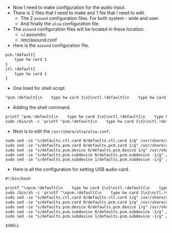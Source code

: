 * Now I need to make configuration for the audio input.
* There is 2 files that I need to make and 1 file that I need to edit.
    * The 2 `asound` configuration files. For both system - wide and user.
    * And finally the `alsa` configuration file.
* The `asound` configuration files will be located in these location.
    * ~/.asoundrc
    * /etc/asound.conf
* Here is the `asound` configuration file.

```markdown
pcm.!default{
    type hw card 1
}
ctl.!default{
    type hw card 1
}
```

* One lined for shell script.

```markdown
"pcm.!default{\n    type hw card 1\n}\nctl.!default{\n    type hw card 1\n}\n"
```

* Adding the shell command.

```markdown
printf "pcm.!default{\n    type hw card 1\n}\nctl.!default{\n    type hw card 1\n}" >> ~/.asoundrc
sudo /bin/sh -c 'printf "pcm.!default{\n    type hw card 1\n}\nctl.!default{\n    type hw card 1\n}" >> /etc/asound.conf'
```

* Next is to edit the `/usr/share/alsa/alsa.conf`.

```markdown
sudo sed -ie "s/defaults.ctl.card 0/defaults.ctl.card 1/g" /usr/share/alsa/alsa.conf
sudo sed -ie "s/defaults.pcm.card 0/defaults.pcm.card 1/g" /usr/share/alsa/alsa.conf
sudo sed -ie "s/defaults.pcm.device 0/defaults.pcm.device 1/g" /usr/share/alsa/alsa.conf
sudo sed -ie "s/defaults.pcm.subdevice 0/defaults.pcm.subdevice -1/g" /usr/share/alsa/alsa.conf
sudo sed -ie "s/defaults.pcm.subdevice 1/defaults.pcm.subdevice -1/g" /usr/share/alsa/alsa.conf
```

* Here is all the configuration for setting USB audio card.

```markdown
#!/bin/bash

printf "\npcm.!default{\n    type hw card 1\n}\nctl.!default{\n    type hw card 1\n}" >> ~/.asoundrc
sudo /bin/sh -c 'printf "\npcm.!default{\n    type hw card 1\n}\nctl.!default{\n    type hw card 1\n}" >> /etc/asound.conf'
sudo sed -ie "s/defaults.ctl.card 0/defaults.ctl.card 1/g" /usr/share/alsa/alsa.conf
sudo sed -ie "s/defaults.pcm.card 0/defaults.pcm.card 1/g" /usr/share/alsa/alsa.conf
sudo sed -ie "s/defaults.pcm.device 0/defaults.pcm.device 1/g" /usr/share/alsa/alsa.conf
sudo sed -ie "s/defaults.pcm.subdevice 0/defaults.pcm.subdevice -1/g" /usr/share/alsa/alsa.conf
sudo sed -ie "s/defaults.pcm.subdevice 1/defaults.pcm.subdevice -1/g" /usr/share/alsa/alsa.conf

$SHELL
```
